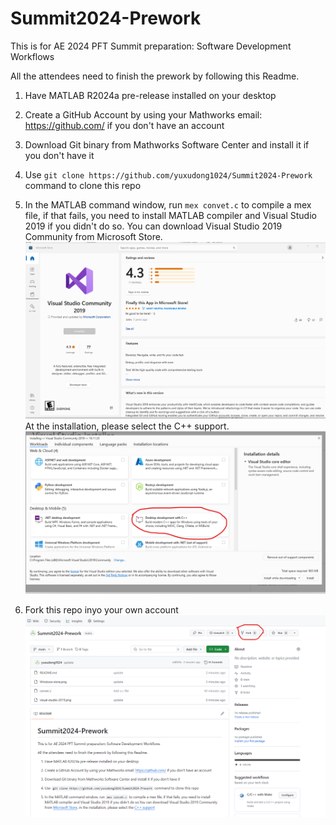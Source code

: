 ﻿# Summit2024-Prework

This is for AE 2024 PFT Summit preparation: Software Development Workflows

All the attendees need to finish the prework by following this Readme.

1. Have MATLAB R2024a pre-release installed on your desktop

2. Create a GitHub Account by using your Mathworks email: https://github.com/ if you don't have an account

3. Download Git binary from Mathworks Software Center and install it if you don't have it

4. Use `git clone https://github.com/yuxudong1024/Summit2024-Prework` command to clone this repo

5. In the MATLAB command window, run `mex convet.c` to compile a mex file, if that fails, you need to install MATLAB compiler and Visual Studio 2019 if you didn't do so. You can download Visual Studio 2019 Community from Microsoft Store. ![store](Windows-store.png) At the installation, please select the C++ support.![vs](visual-studio-2019.png)

6. Fork this repo inyo your own account![fork](fork.png)
